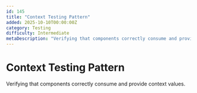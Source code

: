 ```yaml
---
id: 145
title: "Context Testing Pattern"
added: 2025-10-10T00:00:00Z
category: Testing
difficulty: Intermediate
metaDescription: "Verifying that components correctly consume and provide context values."
---
```


# Context Testing Pattern

Verifying that components correctly consume and provide context values.
